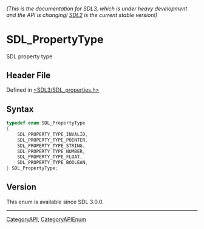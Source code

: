 ###### (This is the documentation for SDL3, which is under heavy development and the API is changing! [SDL2](https://wiki.libsdl.org/SDL2/) is the current stable version!)
# SDL_PropertyType

SDL property type

## Header File

Defined in [<SDL3/SDL_properties.h>](https://github.com/libsdl-org/SDL/blob/main/include/SDL3/SDL_properties.h)

## Syntax

```c
typedef enum SDL_PropertyType
{
    SDL_PROPERTY_TYPE_INVALID,
    SDL_PROPERTY_TYPE_POINTER,
    SDL_PROPERTY_TYPE_STRING,
    SDL_PROPERTY_TYPE_NUMBER,
    SDL_PROPERTY_TYPE_FLOAT,
    SDL_PROPERTY_TYPE_BOOLEAN,
} SDL_PropertyType;
```

## Version

This enum is available since SDL 3.0.0.

----
[CategoryAPI](CategoryAPI), [CategoryAPIEnum](CategoryAPIEnum)

